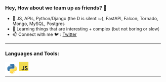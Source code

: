 ### Hey, How about we team up as friends? 👋

- 🔭 JS, APIs, Python/Django (the D is silent :~), FastAPI, Falcon, Tornado, Mongo, MySQL, Postgres 
- 🌱 Learning things that are interesting + complex (but not boring or slow)
- 📫 Connect with me 🐦 : [Twitter](https://twitter.com/sachinhep)   

<!-- - 🎉 Two profitable e-com web portals (Laravel) - 3 Years. -->
<!-- - 📫 How to reach me: [Twitter](https://twitter.com/sachinhep) [Instagram](https://www.instagram.com/sachinology_/) -->
---


### Languages and Tools:


<img align="left" alt="Python" width="45px" src="https://raw.githubusercontent.com/github/explore/80688e429a7d4ef2fca1e82350fe8e3517d3494d/topics/python/python.png" />
<img align="left" alt="JavaScript" width="30px" src="https://raw.githubusercontent.com/github/explore/80688e429a7d4ef2fca1e82350fe8e3517d3494d/topics/javascript/javascript.png" />


<br />
<br />

---



